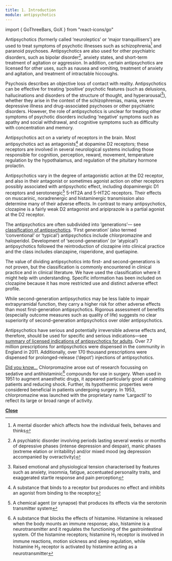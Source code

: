 ```yaml
---
title: 1. Introduction
module: antipsychotics
---
```


import { GoThreeBars, GoX } from "react-icons/go"

<GoThreeBars/>

Antipsychotics (formerly called ‘neuroleptics’ or ‘major tranquillisers’) are used to treat symptoms of psychotic illnesses such as schizophrenia[^1] and paranoid psychoses. Antipsychotics are also used for other psychiatric disorders, such as bipolar disorder[^2], anxiety states, and short-term treatment of agitation or aggression. In addition, certain antipsychotics are licensed for other uses, such as nausea and vomiting, treatment of anxiety and agitation, and treatment of intractable hiccoughs.

Psychosis describes an objective loss of contact with reality. Antipsychotics can be effective for treating ‘positive’ psychotic features (such as delusions, hallucinations and disorders of the structure of thought, and hyperarousal[^3]), whether they arise in the context of the schizophrenias, mania, severe depressive illness and drug-associated psychoses or other psychiatric disorders. However, the role of antipsychotics is unclear for treating other symptoms of psychotic disorders including ‘negative’ symptoms such as apathy and social withdrawal, and cognitive symptoms such as difficulty with concentration and memory.

Antipsychotics act on a variety of receptors in the brain. Most antipsychotics act as antagonists[^4] at dopamine D2 receptors; these receptors are involved in several neurological systems including those responsible for cognition, perception, reward, movement, temperature regulation by the hypothalamus, and regulation of the pituitary hormone prolactin.

Antipsychotics vary in the degree of antagonistic action at the D2 receptor, and also in their antagonist or sometimes agonist action on other receptors possibly associated with antipsychotic effect, including dopaminergic D1 receptors and serotonergic[^5] 5-HT2A and 5-HT2C receptors. Their effects on muscarinic, noradrenergic and histaminergic transmission also determine many of their adverse effects. In contrast to many antipsychotics, clozapine is a fairly weak D2 antagonist and aripiprazole is a partial agonist at the D2 receptor.

The antipsychotics are often subdivided into ‘generations’— see [classification of antipsychotics](CON155606_41.html). ‘First generation’ (also termed ‘conventional’ or ‘typical’) antipsychotics include chlorpromazine and haloperidol. Development of ‘second-generation’ (or ‘atypical’) antipsychotics followed the reintroduction of clozapine into clinical practice and the class includes olanzapine, risperidone, and quetiapine.

The value of dividing antipsychotics into first- and second-generations is not proven, but the classification is commonly encountered in clinical practice and in clinical literature. We have used the classification where it might help with understanding. Specific information has been included on clozapine because it has more restricted use and distinct adverse effect profile.

While second-generation antipsychotics may be less liable to impair extrapyramidal function, they carry a higher risk for other adverse effects than most first-generation antipsychotics. Rigorous assessment of benefits (especially outcome measures such as quality of life) suggests no clear superiority of second-generation antipsychotics over older antipsychotics.

Antipsychotics have serious and potentially irreversible adverse effects and, therefore, should be used for specific and serious indications—see [summary of licensed indications of antipsychotics for adults]([!--$ssServerRelativeSiteRoot--]Opendocuments/OpenPDFdocuments/CON185680). Over 7.7 million prescriptions for antipsychotics were dispensed in the community in England in 2011. Additionally, over 170 thousand prescriptions were dispensed for prolonged-release (‘depot’) injections of antipsychotics.

[Did you know...](# "Did you know") Chlorpromazine arose out of research focussing on sedative and antihistaminic[^6] compounds for use in surgery. When used in 1951 to augment anaesthetic drugs, it appeared particularly good at calming patients and reducing shock. Further, its hypothermic properties were considered beneficial in patients undergoing surgery. In 1953, chlorpromazine was launched with the proprietary name ‘Largactil’ to reflect its large or broad range of activity.

[**Close**](# "Close")

[^1]: A mental disorder which affects how the individual feels, behaves and thinks
[^2]: A psychiatric disorder involving periods lasting several weeks or months of depressive phases (intense depression and despair), manic phases (extreme elation or irritability) and/or mixed mood (eg depression accompanied by overactivity)
[^3]: Raised emotional and physiological tension characterised by features such as anxiety, insomnia, fatigue, accentuated personality traits, and exaggerated startle response and pain perception
[^4]: A substance that binds to a receptor but produces no effect and inhibits an agonist from binding to the receptor
[^5]: A chemical agent (or synapse) that produces its effects via the serotonin transmitter system
[^6]: A substance that blocks the effects of histamine. Histamine is released when the body mounts an immune response; also, histamine is a neurotransmitter and it regulates the functioning of the gastrointestinal system. Of the histamine receptors; histamine H<sub>1</sub> receptor is involved in immune reactions, motion sickness and sleep regulation, while histamine H<sub>3</sub> receptor is activated by histamine acting as a neurotransmitter
